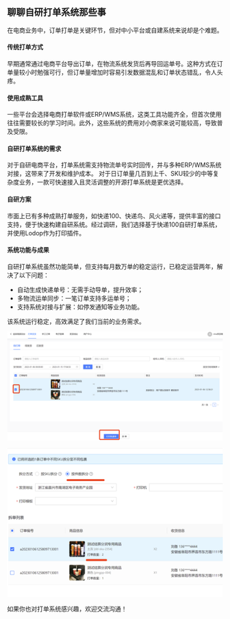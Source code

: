 ## 聊聊自研打单系统那些事

在电商业务中，订单打单是关键环节，但对中小平台或自建系统来说却是个难题。

#### 传统打单方式
早期通常通过电商平台导出订单，在物流系统发货后再导回运单号。这种方式在订单量较小时勉强可行，但订单量增加时容易引发数据混乱和订单状态错乱，令人头疼。

#### 使用成熟工具
一些平台会选择电商打单软件或ERP/WMS系统，这类工具功能齐全，但首次使用往往需要较长的学习时间。此外，这些系统的费用对小商家来说可能较高，导致普及受限。

#### 自研打单系统的需求
对于自研电商平台，打单系统需支持物流单号实时回传，并与多种ERP/WMS系统对接，这带来了开发和维护成本。
对于日订单量几百到上千、SKU较少的中等复杂度业务，一款可快速接入且灵活调整的开源打单系统是更优选择。

#### 自研方案
市面上已有多种成熟打单服务，如快递100、快递鸟、风火递等，提供丰富的接口支持，便于快速构建自研系统。经过调研，我们选择基于快递100自研打单系统，并使用Lodop作为打印插件。

#### 系统功能与成果
自研打单系统虽然功能简单，但支持每月数万单的稳定运行，已稳定运营两年，解决了以下问题：

* 自动生成快递单号：无需手动导单，提升效率；
* 多物流运单同步：一笔订单支持多运单号；
* 支持系统对接与扩展：如停发通知等业务功能。

该系统运行稳定，高效满足了我们当前的业务需求。

![打单发货](https://raw.githubusercontent.com/wikimo/chuang-printer/refs/heads/main/images/001.png)

![拆单发货](https://raw.githubusercontent.com/wikimo/chuang-printer/refs/heads/main/images/002.png)


如果你也对打单系统感兴趣，欢迎交流沟通！